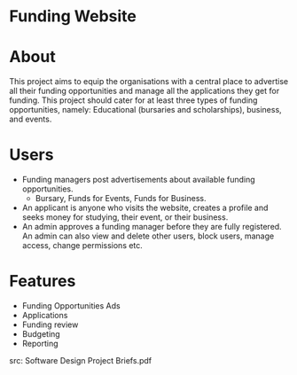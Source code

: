 # Funding Website

# About
This project aims to equip the organisations with a central place to advertise all their funding opportunities and manage all the applications they get for funding. This project should cater for at least three types of funding opportunities, namely: Educational (bursaries and scholarships), business, and events.

# Users
- Funding managers post advertisements about available funding opportunities.
    - Bursary, Funds for Events, Funds for Business.
- An applicant is anyone who visits the website, creates a profile and seeks money for studying, their event, or their business.
- An admin approves a funding manager before they are fully registered. An admin can also view and delete other users, block users, manage access, 
change permissions etc. 

# Features
- Funding Opportunities Ads
- Applications
- Funding review
- Budgeting
- Reporting

src: Software Design Project Briefs.pdf
